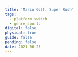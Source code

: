 ```yaml
---
title: 'Mario Golf: Super Rush'
tags:
  - platform_switch
  - genre_sports
digital: false
physical: true
guide: false
pending: false
date: 2021-06-28
---
```

